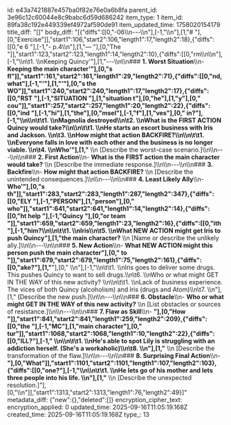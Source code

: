 id: e43a7421887e457ba0f82e76e0a6b8fa
parent_id: 3e96c12c60044e8c9babc6d59d686242
item_type: 1
item_id: 89fa38c192e449339ef4972af590de91
item_updated_time: 1758020154179
title_diff: "[]"
body_diff: "[{\"diffs\":[[0,\"-06\\\n---\\\n\"],[-1,\"\\\n\"],[1,\"# \"],[0,\"Exercise\"]],\"start1\":106,\"start2\":106,\"length1\":17,\"length2\":18},{\"diffs\":[[0,\"e 6 \"],[-1,\"- p.4\\\n\"],[1,\"— \"],[0,\"The \"]],\"start1\":123,\"start2\":123,\"length1\":14,\"length2\":10},{\"diffs\":[[0,\"rm\\\n\\\n\"],[-1,\"\\\n\\t1. \\\nKeeping Quincy'\"],[1,\"---\\\n\\\n### **1. Worst Situation**\\\n- **Keeping the main character’\"],[0,\"s fl\"]],\"start1\":161,\"start2\":161,\"length1\":29,\"length2\":71},{\"diffs\":[[0,\"nd, what\"],[-1,\"'\"],[1,\"’\"],[0,\"s the WO\"]],\"start1\":240,\"start2\":240,\"length1\":17,\"length2\":17},{\"diffs\":[[0,\"RST \"],[-1,\"SITUATION \"],[1,\"situation t\"],[0,\"he\"],[1,\"y\"],[0,\" cou\"]],\"start1\":257,\"start2\":257,\"length1\":20,\"length2\":22},{\"diffs\":[[0,\"ind \"],[-1,\"hi\"],[1,\"the\"],[0,\"msel\"],[-1,\"f\"],[1,\"ves\"],[0,\" in?\"],[-1,\"\\\n\\\n\\t\\t1. \\\nMagnolia destroyed\\\n\\t2. \\\nWhat is the FIRST ACTION Quincy would take?\\\n\\\n\\t\\t1. \\\nHe starts an escort  business with Iris and Jackson. \\\n\\t3. \\\nHow might that action BACKFIRE?\\\n\\\n\\t\\t1. \\\nEveryone falls in love with each other and the business is no longer viable. \\\n\\t4. \\\nWho'\"],[1,\"**  \\\n  [Describe the worst-case scenario.]\\\n\\\n---\\\n\\\n### **2. First Action**\\\n- **What is the FIRST action the main character would take?**  \\\n  [Describe the immediate response.]\\\n\\\n---\\\n\\\n### **3. Backfire**\\\n- **How might that action BACKFIRE?**  \\\n  [Describe the unintended consequences.]\\\n\\\n---\\\n\\\n### **4. Least Likely Ally**\\\n- **Who’\"],[0,\"s th\"]],\"start1\":283,\"start2\":283,\"length1\":287,\"length2\":347},{\"diffs\":[[0,\"ELY \"],[-1,\"PERSON\"],[1,\"person\"],[0,\" who\"]],\"start1\":641,\"start2\":641,\"length1\":14,\"length2\":14},{\"diffs\":[[0,\"ht help \"],[-1,\"Quincy \"],[0,\"or team \"]],\"start1\":659,\"start2\":659,\"length1\":23,\"length2\":16},{\"diffs\":[[0,\"ith \"],[-1,\"him?\\\n\\\n\\t\\t1. \\\nIris\\\n\\t5. \\\nWhat NEW ACTION might get Iris to push Quincy\"],[1,\"the main character?**  \\\n  [Name or describe the unlikely ally.]\\\n\\\n---\\\n\\\n### **5. New Action**\\\n- **What NEW ACTION might this person push the main character\"],[0,\" to \"]],\"start1\":679,\"start2\":679,\"length1\":75,\"length2\":161},{\"diffs\":[[0,\"ake?\"],[1,\"**\"],[0,\"  \\\n\"],[-1,\"\\\n\\t\\t1. \\\nIris goes to deliver some drugs. This pushes Quincy to want to sell drugs.\\\n\\t6. \\\nWho or what might GET IN THE WAY of this new activity? \\\n\\\n\\t\\t1. \\\nLack of business experience. The vices of both Quincy (alcoholism) and Iris (drugs and Atom)\\\n\\t7. \\\n\"],[1,\"  [Describe the new push.]\\\n\\\n---\\\n\\\n### **6. Obstacle**\\\n- **Who or what might GET IN THE WAY of this new activity?**  \\\n  [List obstacles or sources of resistance.]\\\n\\\n---\\\n\\\n### **7. Flaw as Skill**\\\n- **\"],[0,\"How \"]],\"start1\":841,\"start2\":841,\"length1\":259,\"length2\":209},{\"diffs\":[[0,\"the \"],[-1,\"MC\"],[1,\"main character\"],[0,\" tur\"]],\"start1\":1068,\"start2\":1068,\"length1\":10,\"length2\":22},{\"diffs\":[[0,\"ILL?\"],[-1,\" \\\n\\\n\\t\\t1. \\\nHe's able to spot Lily is struggling with an addiction herself. (She's a workaholic)\\\n\\t8. \\\n\"],[1,\"**  \\\n  [Describe the transformation of the flaw.]\\\n\\\n---\\\n\\\n### **8. Surprising Final Action**\\\n- **\"],[0,\"What\"]],\"start1\":1101,\"start2\":1101,\"length1\":107,\"length2\":103},{\"diffs\":[[0,\"one?\"],[-1,\"\\\n\\\n\\t\\t1. \\\nHe lets go of his mother and lets three people into his life. \\\n\"],[1,\"**  \\\n  [Describe the unexpected resolution.]\"],[0,\"\\\n\"]],\"start1\":1313,\"start2\":1313,\"length1\":76,\"length2\":49}]"
metadata_diff: {"new":{},"deleted":[]}
encryption_cipher_text: 
encryption_applied: 0
updated_time: 2025-09-16T11:05:19.168Z
created_time: 2025-09-16T11:05:19.168Z
type_: 13